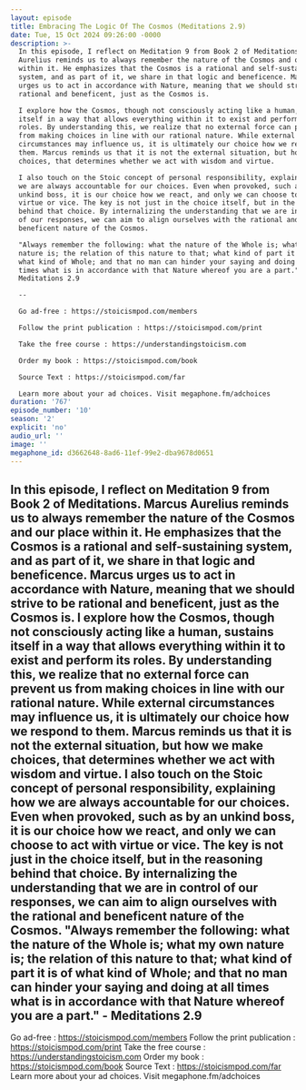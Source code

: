```yaml
---
layout: episode
title: Embracing The Logic Of The Cosmos (Meditations 2.9)
date: Tue, 15 Oct 2024 09:26:00 -0000
description: >-
  In this episode, I reflect on Meditation 9 from Book 2 of Meditations. Marcus
  Aurelius reminds us to always remember the nature of the Cosmos and our place
  within it. He emphasizes that the Cosmos is a rational and self-sustaining
  system, and as part of it, we share in that logic and beneficence. Marcus
  urges us to act in accordance with Nature, meaning that we should strive to be
  rational and beneficent, just as the Cosmos is.

  I explore how the Cosmos, though not consciously acting like a human, sustains
  itself in a way that allows everything within it to exist and perform its
  roles. By understanding this, we realize that no external force can prevent us
  from making choices in line with our rational nature. While external
  circumstances may influence us, it is ultimately our choice how we respond to
  them. Marcus reminds us that it is not the external situation, but how we make
  choices, that determines whether we act with wisdom and virtue.

  I also touch on the Stoic concept of personal responsibility, explaining how
  we are always accountable for our choices. Even when provoked, such as by an
  unkind boss, it is our choice how we react, and only we can choose to act with
  virtue or vice. The key is not just in the choice itself, but in the reasoning
  behind that choice. By internalizing the understanding that we are in control
  of our responses, we can aim to align ourselves with the rational and
  beneficent nature of the Cosmos.

  "Always remember the following: what the nature of the Whole is; what my own
  nature is; the relation of this nature to that; what kind of part it is of
  what kind of Whole; and that no man can hinder your saying and doing at all
  times what is in accordance with that Nature whereof you are a part." -
  Meditations 2.9

  --

  Go ad-free : https://stoicismpod.com/members

  Follow the print publication : https://stoicismpod.com/print

  Take the free course : https://understandingstoicism.com

  Order my book : https://stoicismpod.com/book

  Source Text : https://stoicismpod.com/far

  Learn more about your ad choices. Visit megaphone.fm/adchoices
duration: '767'
episode_number: '10'
season: '2'
explicit: 'no'
audio_url: ''
image: ''
megaphone_id: d3662648-8ad6-11ef-99e2-dba9678d0651
---
```


In this episode, I reflect on Meditation 9 from Book 2 of Meditations. Marcus Aurelius reminds us to always remember the nature of the Cosmos and our place within it. He emphasizes that the Cosmos is a rational and self-sustaining system, and as part of it, we share in that logic and beneficence. Marcus urges us to act in accordance with Nature, meaning that we should strive to be rational and beneficent, just as the Cosmos is.
I explore how the Cosmos, though not consciously acting like a human, sustains itself in a way that allows everything within it to exist and perform its roles. By understanding this, we realize that no external force can prevent us from making choices in line with our rational nature. While external circumstances may influence us, it is ultimately our choice how we respond to them. Marcus reminds us that it is not the external situation, but how we make choices, that determines whether we act with wisdom and virtue.
I also touch on the Stoic concept of personal responsibility, explaining how we are always accountable for our choices. Even when provoked, such as by an unkind boss, it is our choice how we react, and only we can choose to act with virtue or vice. The key is not just in the choice itself, but in the reasoning behind that choice. By internalizing the understanding that we are in control of our responses, we can aim to align ourselves with the rational and beneficent nature of the Cosmos.
"Always remember the following: what the nature of the Whole is; what my own nature is; the relation of this nature to that; what kind of part it is of what kind of Whole; and that no man can hinder your saying and doing at all times what is in accordance with that Nature whereof you are a part." - Meditations 2.9
--
Go ad-free : https://stoicismpod.com/members
Follow the print publication : https://stoicismpod.com/print
Take the free course : https://understandingstoicism.com
Order my book : https://stoicismpod.com/book
Source Text : https://stoicismpod.com/far
Learn more about your ad choices. Visit megaphone.fm/adchoices
